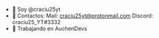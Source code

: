 - 👋 Soy @craciu25yt
- 📣 Contactos: 
         Mail: craciu25yt@protonmail.com
         Discord: craciu25_YT#3332
- 👀 Trabajando en AuchenDevs 


